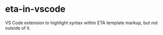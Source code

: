 # eta-in-vscode
VS Code extension to highlight syntax within ETA template markup, but not outside of it.
